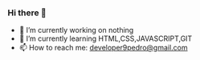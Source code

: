 ### Hi there 👋


- 🔭 I’m currently working on nothing
- 🌱 I’m currently learning HTML,CSS,JAVASCRIPT,GIT
- 📫 How to reach me: developer9pedro@gmail.com
